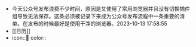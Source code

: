 - 今天公众号发布浪费不少时间，原因是又使用了常用浏览器并且没有切换插件组导致无法保存。这条必须被记录下来成为公众号发布流程中一条重要的清单。在发布的时候最好是使用干净的浏览器。2023-10-13 17:58:55
- [[日历]]
- icon::
  color::